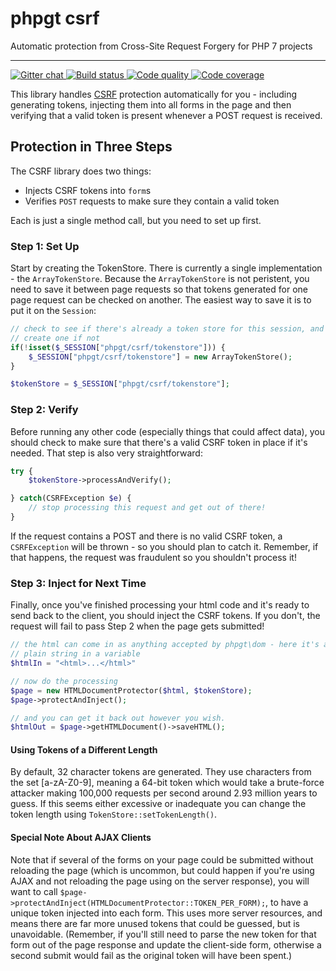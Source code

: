 # phpgt csrf
Automatic protection from Cross-Site Request Forgery for PHP 7 projects

***

<a href="https://gitter.im/phpgt/csrf" target="_blank">
    <img src="https://img.shields.io/gitter/room/phpgt/csrf.svg?style=flat-square" alt="Gitter chat" />
</a>
<a href="https://circleci.com/gh/phpgt/csrf" target="_blank">
    <img src="https://img.shields.io/circleci/project/phpgt/csrf/master.svg?style=flat-square" alt="Build status" />
</a>
<a href="https://scrutinizer-ci.com/g/phpgt/csrf" target="_blank">
    <img src="https://img.shields.io/scrutinizer/g/phpgt/csrf/master.svg?style=flat-square" alt="Code quality" />
</a>
<a href="https://scrutinizer-ci.com/g/phpgt/csrf" target="_blank">
    <img src="https://img.shields.io/scrutinizer/coverage/g/phpgt/csrf/master.svg?style=flat-square" alt="Code coverage" />
</a>

This library handles [CSRF](https://www.owasp.org/index.php/Cross-Site_Request_Forgery_(CSRF)) 
protection automatically for you - including generating tokens, injecting them 
into all forms in the page and then verifying that a valid token is present 
whenever a POST request is received.



## Protection in Three Steps

The CSRF library does two things:

  * Injects CSRF tokens into `form`s
  * Verifies `POST` requests to make sure they contain a valid token
  
Each is just a single method call, but you need to set up first.


### Step 1: Set Up

Start by creating the TokenStore.  There is currently a single implementation - 
the `ArrayTokenStore`.  Because the `ArrayTokenStore` is not peristent, you need 
to save it between page requests so that tokens generated for one page request 
can be checked on another.  The easiest way to save it is to put it on the 
`Session`:

```php
// check to see if there's already a token store for this session, and
// create one if not
if(!isset($_SESSION["phpgt/csrf/tokenstore"])) {
    $_SESSION["phpgt/csrf/tokenstore"] = new ArrayTokenStore();
}

$tokenStore = $_SESSION["phpgt/csrf/tokenstore"];
```

### Step 2: Verify

Before running any other code (especially things that could affect data), 
you should check to make sure that there's a valid CSRF token in place if it's 
needed.  That step is also very straightforward:

```php
try {
    $tokenStore->processAndVerify();

} catch(CSRFException $e) {
    // stop processing this request and get out of there!
}
```

If the request contains a POST and there is no valid CSRF token, a 
`CSRFException` will be thrown - so you should plan to catch it.  Remember, if 
that happens, the request was fraudulent so you shouldn't process it!

### Step 3: Inject for Next Time

Finally, once you've finished processing your html code and it's ready to send 
back to the client, you should inject the CSRF tokens.  If you don't, the 
request will fail to pass Step 2 when the page gets submitted!

```php
// the html can come in as anything accepted by phpgt\dom - here it's a
// plain string in a variable
$htmlIn = "<html>...</html>"

// now do the processing
$page = new HTMLDocumentProtector($html, $tokenStore);
$page->protectAndInject();

// and you can get it back out however you wish.
$htmlOut = $page->getHTMLDocument()->saveHTML();
```

#### Using Tokens of a Different Length

By default, 32 character tokens are generated.  They use characters from 
the set \[a-zA-Z0-9\], meaning a 64-bit token which would take a 
brute-force attacker making 100,000 requests per second around 
2.93 million years to guess.  If this seems either excessive or 
inadequate you can change the token length using 
`TokenStore::setTokenLength()`.  

#### Special Note About AJAX Clients

Note that if several of the forms on your page could be submitted without
reloading the page (which is uncommon, but could happen if you're using 
AJAX and not reloading the page using on the server response), you will
want to call `$page->protectAndInject(HTMLDocumentProtector::TOKEN_PER_FORM);`,
to have a unique token injected into each form.  This uses more server 
resources, and means there are far more unused tokens that could be 
guessed, but is unavoidable.  (Remember, if you'll still need to parse
the new token for that form out of the page response and update the 
client-side form, otherwise a second submit would fail as the original 
token will have been spent.)

